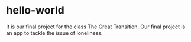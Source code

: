 # hello-world
It is our final project for the class The Great Transition. Our final project is an app to tackle the issue of loneliness. 
